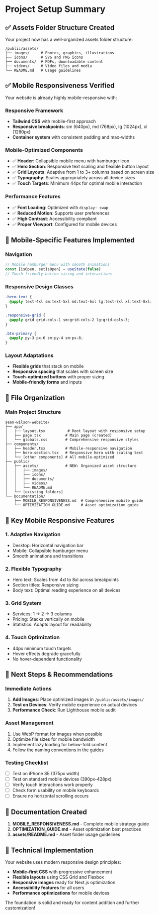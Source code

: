 # Project Setup Summary

## ✅ Assets Folder Structure Created

Your project now has a well-organized assets folder structure:

```
/public/assets/
├── images/     # Photos, graphics, illustrations
├── icons/      # SVG and PNG icons  
├── documents/  # PDFs, downloadable content
├── videos/     # Video files and media
└── README.md   # Usage guidelines
```

## ✅ Mobile Responsiveness Verified

Your website is already highly mobile-responsive with:

### Responsive Framework
- **Tailwind CSS** with mobile-first approach
- **Responsive breakpoints**: sm (640px), md (768px), lg (1024px), xl (1280px)
- **Container system** with consistent padding and max-widths

### Mobile-Optimized Components
- ✅ **Header**: Collapsible mobile menu with hamburger icon
- ✅ **Hero Section**: Responsive text scaling and flexible button layout
- ✅ **Grid Layouts**: Adaptive from 1 to 3+ columns based on screen size
- ✅ **Typography**: Scales appropriately across all device sizes
- ✅ **Touch Targets**: Minimum 44px for optimal mobile interaction

### Performance Features
- ✅ **Font Loading**: Optimized with `display: swap`
- ✅ **Reduced Motion**: Supports user preferences
- ✅ **High Contrast**: Accessibility compliant
- ✅ **Proper Viewport**: Configured for mobile devices

## 📱 Mobile-Specific Features Implemented

### Navigation
```jsx
// Mobile hamburger menu with smooth animations
const [isOpen, setIsOpen] = useState(false)
// Touch-friendly button sizing and interactions
```

### Responsive Design Classes
```css
.hero-text {
  @apply text-4xl sm:text-5xl md:text-6xl lg:text-7xl xl:text-8xl;
}

.responsive-grid {
  @apply grid grid-cols-1 sm:grid-cols-2 lg:grid-cols-3;
}

.btn-primary {
  @apply py-3 px-6 sm:py-4 sm:px-8;
}
```

### Layout Adaptations
- **Flexible grids** that stack on mobile
- **Responsive spacing** that scales with screen size
- **Touch-optimized buttons** with proper sizing
- **Mobile-friendly forms** and inputs

## 📁 File Organization

### Main Project Structure
```
sean-wilson-website/
├── app/
│   ├── layout.tsx          # Root layout with responsive setup
│   ├── page.tsx           # Main page (created)
│   └── globals.css        # Comprehensive responsive styles
├── components/
│   ├── header.tsx         # Mobile-responsive navigation
│   ├── hero-section.tsx   # Responsive hero with scaling text
│   └── [other components] # All mobile-optimized
├── public/
│   ├── assets/            # NEW: Organized asset structure
│   │   ├── images/
│   │   ├── icons/
│   │   ├── documents/
│   │   ├── videos/
│   │   └── README.md
│   └── [existing folders]
└── Documentation/
    ├── MOBILE_RESPONSIVENESS.md  # Comprehensive mobile guide
    └── OPTIMIZATION_GUIDE.md     # Asset optimization guide
```

## 🎯 Key Mobile Responsive Features

### 1. Adaptive Navigation
- Desktop: Horizontal navigation bar
- Mobile: Collapsible hamburger menu
- Smooth animations and transitions

### 2. Flexible Typography
- Hero text: Scales from 4xl to 8xl across breakpoints
- Section titles: Responsive sizing
- Body text: Optimal reading experience on all devices

### 3. Grid System
- Services: 1 → 2 → 3 columns
- Pricing: Stacks vertically on mobile
- Statistics: Adapts layout for readability

### 4. Touch Optimization
- 44px minimum touch targets
- Hover effects degrade gracefully
- No hover-dependent functionality

## 🚀 Next Steps & Recommendations

### Immediate Actions
1. **Add Images**: Place optimized images in `/public/assets/images/`
2. **Test on Devices**: Verify mobile experience on actual devices
3. **Performance Check**: Run Lighthouse mobile audit

### Asset Management
1. Use WebP format for images when possible
2. Optimize file sizes for mobile bandwidth
3. Implement lazy loading for below-fold content
4. Follow the naming conventions in the guides

### Testing Checklist
- [ ] Test on iPhone SE (375px width)
- [ ] Test on standard mobile devices (390px-428px)
- [ ] Verify touch interactions work properly
- [ ] Check form usability on mobile keyboards
- [ ] Ensure no horizontal scrolling occurs

## 📖 Documentation Created

1. **MOBILE_RESPONSIVENESS.md** - Complete mobile strategy guide
2. **OPTIMIZATION_GUIDE.md** - Asset optimization best practices
3. **assets/README.md** - Asset folder usage guidelines

## 🔧 Technical Implementation

Your website uses modern responsive design principles:

- **Mobile-first CSS** with progressive enhancement
- **Flexible layouts** using CSS Grid and Flexbox
- **Responsive images** ready for Next.js optimization
- **Accessibility features** for all users
- **Performance optimizations** for mobile devices

The foundation is solid and ready for content addition and further customization!
